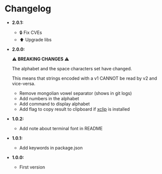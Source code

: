 # Changelog

* __2.0.1:__
  * :lock: Fix CVEs
  * :arrow_up: Upgrade libs
* __2.0.0:__

    :warning:  __BREAKING CHANGES__  :warning:

    The alphabet and the space characters set have changed.

    This means that strings encoded with a v1 CANNOT be read by v2 and vice-versa.

  * Remove mongolian vowel separator (shows in git logs)
  * Add numbers in the alphabet
  * Add command to display alphabet
  * Add flag to copy result to clipboard if [xclip](https://github.com/astrand/xclip) is installed
* __1.0.2:__
  * Add note about terminal font in README
* __1.0.1:__
  * Add keywords in package.json
* __1.0.0:__
  * First version
